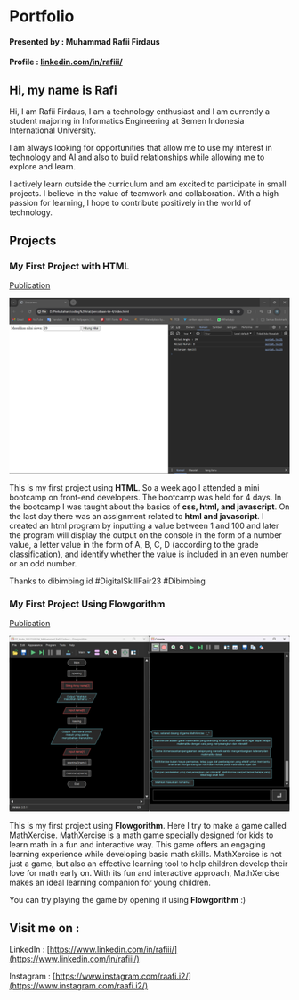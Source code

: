 # Portfolio
#### Presented by : Muhammad Rafii Firdaus
#### Profile : [linkedin.com/in/rafiii/](https://www.linkedin.com/in/rafiii/)

## Hi, my name is Rafi
Hi, I am Rafii Firdaus, I am a technology enthusiast and I am currently a student majoring in Informatics Engineering at Semen Indonesia International University.

I am always looking for opportunities that allow me to use my interest in technology and AI and also to build relationships while allowing me to explore and learn.

I actively learn outside the curriculum and am excited to participate in small projects. I believe in the value of teamwork and collaboration. With a high passion for learning, I hope to contribute positively in the world of technology.

## Projects
### My First Project with HTML
[Publication](https://github.com/RfiiF/My-first-project)

![first project html](assets/img/first_project_html.png)

This is my first project using **HTML**. So a week ago I attended a mini bootcamp on front-end developers. The bootcamp was held for 4 days. In the bootcamp I was taught about the basics of **css, html, and javascript**. On the last day there was an assignment related to **html and javascript**. I created an html program by inputting a value between 1 and 100 and later the program will display the output on the console in the form of a number value, a letter value in the form of A, B, C, D (according to the grade classification), and identify whether the value is included in an even number or an odd number.

Thanks to dibimbing.id
#DigitalSkillFair23 #Dibimbing

### My First Project Using Flowgorithm
[Publication](https://github.com/RfiiF/Game-MathXercise)

![first project flowgorithm](assets/img/game.png)

This is my first project using **Flowgorithm**. Here I try to make a game called MathXercise.
MathXercise is a math game specially designed for kids to learn math in a fun and interactive way. This game offers an engaging learning experience while developing basic math skills.
MathXercise is not just a game, but also an effective learning tool to help children develop their love for math early on. With its fun and interactive approach, MathXercise makes an ideal learning companion for young children.

You can try playing the game by opening it using **Flowgorithm** :)



## Visit me on :
LinkedIn : [https://www.linkedin.com/in/rafiii/](https://www.linkedin.com/in/rafiii/)

Instagram : [https://www.instagram.com/raafi.i2/](https://www.instagram.com/raafi.i2/)
